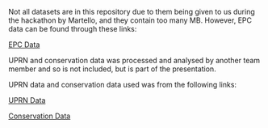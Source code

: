 Not all datasets are in this repository due to them being given to us during the hackathon by Martello, and they contain too many MB. However, EPC data can be found through these links:

[EPC Data](https://epc.opendatacommunities.org/#register)

UPRN and conservation data was processed and analysed by another team member and so is not included, but is part of the presentation.

UPRN data and conservation data used was from the following links:

[UPRN Data](https://www.ordnancesurvey.co.uk/products/os-open-uprn)

[Conservation Data](https://strategic-planning-leedscc.hub.arcgis.com/datasets/conservation-areas-3)

